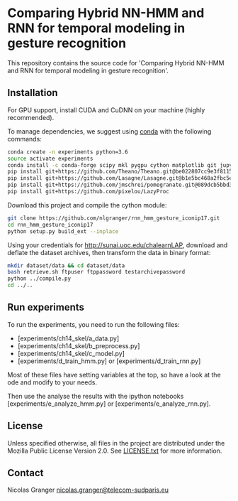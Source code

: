 # Comparing Hybrid NN-HMM and RNN for temporal modeling in gesture recognition

This repository contains the source code for 'Comparing Hybrid NN-HMM and RNN for
temporal modeling in gesture recognition'.


## Installation

For GPU support, install CUDA and CuDNN on your machine (highly recommended).

To manage dependencies, we suggest using 
[conda](https://conda.io/docs/install/quick.html) with the following commands:

```bash
conda create -n experiments python=3.6
source activate experiments
conda install -c conda-forge scipy mkl pygpu cython matplotlib git jupyter notebook
pip install git+https://github.com/Theano/Theano.git@be022807cc9e3f8115a01ad2343c57f819f13ad9
pip install git+https://github.com/Lasagne/Lasagne.git@b1e5bc468a2fbc5e5d026f6d1c6170b80e8be224
pip install git+https://github.com/jmschrei/pomegranate.git@089dcb5bbd36d4479352ad277b3913889bed1bac
pip install git+https://github.com/pixelou/LazyProc
```

Download this project and compile the cython module:

```bash
git clone https://github.com/nlgranger/rnn_hmm_gesture_iconip17.git
cd rnn_hmm_gesture_iconip17
python setup.py build_ext --inplace
```

Using your credentials for http://sunai.uoc.edu/chalearnLAP, download and deflate the 
dataset archives, then transform the data in binary format:

```bash
mkdir dataset/data && cd dataset/data
bash retrieve.sh ftpuser ftppassword testarchivepassword
python ../compile.py
cd ../..
``` 

## Run experiments

To run the experiments, you need to run the following files:

- [experiments/ch14_skel/a_data.py]
- [experiments/ch14_skel/b_preprocess.py]
- [experiments/ch14_skel/c_model.py]
- [experiments/d_train_hmm.py] or [experiments/d_train_rnn.py]

Most of these files have setting variables at the top, so have a look at the ode and 
modify to your needs.

Then use the analyse the results with the ipython notebooks 
[experiments/e_analyze_hmm.py] or [experiments/e_analyze_rnn.py].


## License

Unless specified otherwise, all files in the project are distributed under the
Mozilla Public License Version 2.0. See [LICENSE.txt](LICENSE.txt) for more information.


## Contact

Nicolas Granger [nicolas.granger@telecom-sudparis.eu](mailto:nicolas.granger@telecom-sudparis.eu)

